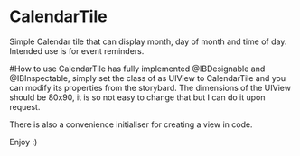 # CalendarTile
Simple Calendar tile that can display month, day of month and time of day. Intended use is for event reminders.

#How to use
CalendarTile has fully implemented @IBDesignable and @IBInspectable, simply set the class of as UIView to CalendarTile and you can modify its properties from the storybard.
The dimensions of the UIView should be 80x90, it is so not easy to change that but I can do it upon request.

There is also a convenience initialiser for creating a view in code.

Enjoy :)

